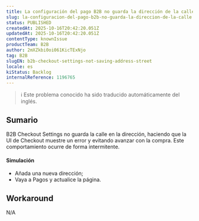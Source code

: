 ```yaml
---
title: La configuración del pago B2B no guarda la dirección de la calle
slug: la-configuracion-del-pago-b2b-no-guarda-la-direccion-de-la-calle
status: PUBLISHED
createdAt: 2025-10-16T20:42:20.051Z
updatedAt: 2025-10-16T20:42:20.051Z
contentType: knownIssue
productTeam: B2B
author: 2mXZkbi0oi061KicTExNjo
tag: B2B
slugEN: b2b-checkout-settings-not-saving-address-street
locale: es
kiStatus: Backlog
internalReference: 1196765
---
```


>ℹ️ Este problema conocido ha sido traducido automáticamente del inglés.

## Sumario


B2B Checkout Settings no guarda la calle en la dirección, haciendo que la UI de Checkout muestre un error y evitando avanzar con la compra. Este comportamiento ocurre de forma intermitente.


#### Simulación



- Añada una nueva dirección;
- Vaya a Pagos y actualice la página.

## Workaround


N/A


